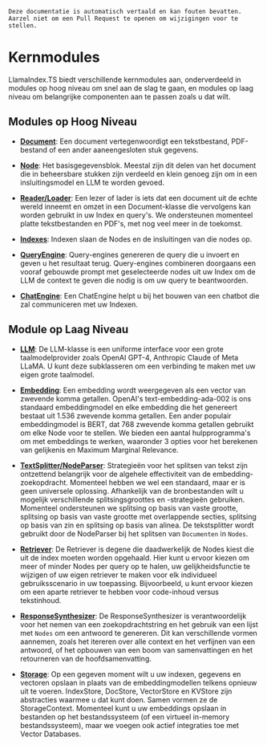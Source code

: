 `Deze documentatie is automatisch vertaald en kan fouten bevatten. Aarzel niet om een Pull Request te openen om wijzigingen voor te stellen.`

# Kernmodules

LlamaIndex.TS biedt verschillende kernmodules aan, onderverdeeld in modules op hoog niveau om snel aan de slag te gaan, en modules op laag niveau om belangrijke componenten aan te passen zoals u dat wilt.

## Modules op Hoog Niveau

- [**Document**](./high_level/documents_and_nodes.md): Een document vertegenwoordigt een tekstbestand, PDF-bestand of een ander aaneengesloten stuk gegevens.

- [**Node**](./high_level/documents_and_nodes.md): Het basisgegevensblok. Meestal zijn dit delen van het document die in beheersbare stukken zijn verdeeld en klein genoeg zijn om in een insluitingsmodel en LLM te worden gevoed.

- [**Reader/Loader**](./high_level/data_loader.md): Een lezer of lader is iets dat een document uit de echte wereld inneemt en omzet in een Document-klasse die vervolgens kan worden gebruikt in uw Index en query's. We ondersteunen momenteel platte tekstbestanden en PDF's, met nog veel meer in de toekomst.

- [**Indexes**](./high_level/data_index.md): Indexen slaan de Nodes en de insluitingen van die nodes op.

- [**QueryEngine**](./high_level/query_engine.md): Query-engines genereren de query die u invoert en geven u het resultaat terug. Query-engines combineren doorgaans een vooraf gebouwde prompt met geselecteerde nodes uit uw Index om de LLM de context te geven die nodig is om uw query te beantwoorden.

- [**ChatEngine**](./high_level/chat_engine.md): Een ChatEngine helpt u bij het bouwen van een chatbot die zal communiceren met uw Indexen.

## Module op Laag Niveau

- [**LLM**](./low_level/llm.md): De LLM-klasse is een uniforme interface voor een grote taalmodelprovider zoals OpenAI GPT-4, Anthropic Claude of Meta LLaMA. U kunt deze subklasseren om een verbinding te maken met uw eigen grote taalmodel.

- [**Embedding**](./low_level/embedding.md): Een embedding wordt weergegeven als een vector van zwevende komma getallen. OpenAI's text-embedding-ada-002 is ons standaard embeddingmodel en elke embedding die het genereert bestaat uit 1.536 zwevende komma getallen. Een ander populair embeddingmodel is BERT, dat 768 zwevende komma getallen gebruikt om elke Node voor te stellen. We bieden een aantal hulpprogramma's om met embeddings te werken, waaronder 3 opties voor het berekenen van gelijkenis en Maximum Marginal Relevance.

- [**TextSplitter/NodeParser**](./low_level/node_parser.md): Strategieën voor het splitsen van tekst zijn ontzettend belangrijk voor de algehele effectiviteit van de embedding-zoekopdracht. Momenteel hebben we wel een standaard, maar er is geen universele oplossing. Afhankelijk van de bronbestanden wilt u mogelijk verschillende splitsingsgroottes en -strategieën gebruiken. Momenteel ondersteunen we splitsing op basis van vaste grootte, splitsing op basis van vaste grootte met overlappende secties, splitsing op basis van zin en splitsing op basis van alinea. De tekstsplitter wordt gebruikt door de NodeParser bij het splitsen van `Documenten` in `Nodes`.

- [**Retriever**](./low_level/retriever.md): De Retriever is degene die daadwerkelijk de Nodes kiest die uit de index moeten worden opgehaald. Hier kunt u ervoor kiezen om meer of minder Nodes per query op te halen, uw gelijkheidsfunctie te wijzigen of uw eigen retriever te maken voor elk individueel gebruiksscenario in uw toepassing. Bijvoorbeeld, u kunt ervoor kiezen om een aparte retriever te hebben voor code-inhoud versus tekstinhoud.

- [**ResponseSynthesizer**](./low_level/response_synthesizer.md): De ResponseSynthesizer is verantwoordelijk voor het nemen van een zoekopdrachtstring en het gebruik van een lijst met `Nodes` om een antwoord te genereren. Dit kan verschillende vormen aannemen, zoals het itereren over alle context en het verfijnen van een antwoord, of het opbouwen van een boom van samenvattingen en het retourneren van de hoofdsamenvatting.

- [**Storage**](./low_level/storage.md): Op een gegeven moment wilt u uw indexen, gegevens en vectoren opslaan in plaats van de embeddingmodellen telkens opnieuw uit te voeren. IndexStore, DocStore, VectorStore en KVStore zijn abstracties waarmee u dat kunt doen. Samen vormen ze de StorageContext. Momenteel kunt u uw embeddings opslaan in bestanden op het bestandssysteem (of een virtueel in-memory bestandssysteem), maar we voegen ook actief integraties toe met Vector Databases.

